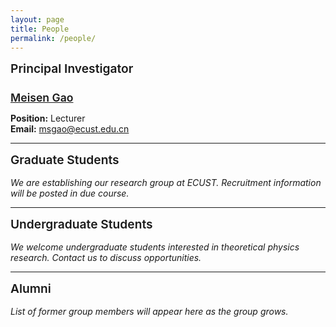 ```yaml
---
layout: page
title: People
permalink: /people/
---
```


<style>
.page-title {
  font-size: 1.5rem !important;
  font-weight: 600;
  margin-bottom: 0.5rem !important;
}

.page-header {
  margin-bottom: 1rem !important;
}

.page-content {
  margin-top: 0 !important;
  padding-top: 0.5rem !important; /* reduce gap below title without moving title */
}

.page-content > *:first-child {
  margin-top: 0.1rem !important;
}

h2 {
  font-size: 1.2rem !important;
  font-weight: 600;
  margin-top: 0.25rem !important;
  margin-bottom: 1rem;
}

h3 {
  font-size: 1.1rem !important;
  font-weight: 600;
  margin-top: 1.5rem;
  margin-bottom: 0.8rem;
}
</style>

## Principal Investigator

### [Meisen Gao](/cv/)

**Position:** Lecturer  
**Email:** msgao@ecust.edu.cn

---

## Graduate Students

*We are establishing our research group at ECUST. Recruitment information will be posted in due course.*

---

## Undergraduate Students

*We welcome undergraduate students interested in theoretical physics research. Contact us to discuss opportunities.*

---

## Alumni

*List of former group members will appear here as the group grows.*

